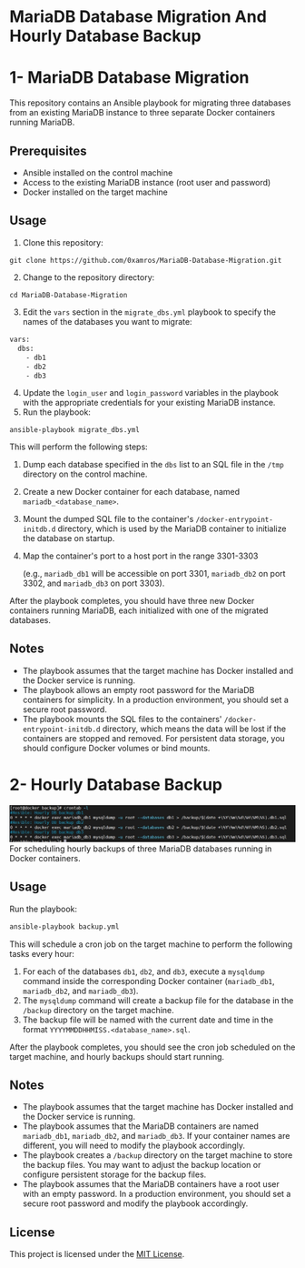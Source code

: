 
# MariaDB Database Migration And Hourly Database Backup

# 1- MariaDB Database Migration

This repository contains an Ansible playbook for migrating three databases from an existing MariaDB instance to three separate Docker containers running MariaDB.

## Prerequisites

-   Ansible installed on the control machine
-   Access to the existing MariaDB instance (root user and password)
-   Docker installed on the target machine

## Usage

1.  Clone this repository:
```
git clone https://github.com/0xamros/MariaDB-Database-Migration.git
```

2.  Change to the repository directory:

```
cd MariaDB-Database-Migration
```

3.  Edit the `vars` section in the `migrate_dbs.yml` playbook to specify the names of the databases you want to migrate:

```
vars:
  dbs:
    - db1
    - db2
    - db3
```

4.  Update the `login_user` and `login_password` variables in the playbook with the appropriate credentials for your existing MariaDB instance.
5.  Run the playbook:

```
ansible-playbook migrate_dbs.yml
```

This will perform the following steps:

1.  Dump each database specified in the `dbs` list to an SQL file in the `/tmp` directory on the control machine.
2.  Create a new Docker container for each database, named `mariadb_<database_name>`.
3.  Mount the dumped SQL file to the container's `/docker-entrypoint-initdb.d` directory, which is used by the MariaDB container to initialize the database on startup.
4.  Map the container's port to a host port in the range 3301-3303

    (e.g., `mariadb_db1` will be accessible on port 3301,
    `mariadb_db2` on port 3302,
    and `mariadb_db3` on port 3303).

After the playbook completes, you should have three new Docker containers running MariaDB, each initialized with one of the migrated databases.

## Notes

-   The playbook assumes that the target machine has Docker installed and the Docker service is running.
-   The playbook allows an empty root password for the MariaDB containers for simplicity. In a production environment, you should set a secure root password.
-   The playbook mounts the SQL files to the containers' `/docker-entrypoint-initdb.d` directory, which means the data will be lost if the containers are stopped and removed. For persistent data storage, you should configure Docker volumes or bind mounts.

# 2- Hourly Database Backup
![Screenshot of (crontab -l) command.](cron.jpg)
For scheduling hourly backups of three MariaDB databases running in Docker containers.

## Usage

Run the playbook:

```bash
ansible-playbook backup.yml
```

This will schedule a cron job on the target machine to perform the following tasks every hour:

1. For each of the databases `db1`, `db2`, and `db3`, execute a `mysqldump` command inside the corresponding Docker container (`mariadb_db1`, `mariadb_db2`, and `mariadb_db3`).
2. The `mysqldump` command will create a backup file for the database in the `/backup` directory on the target machine.
3. The backup file will be named with the current date and time in the format `YYYYMMDDHHMISS.<database_name>.sql`.

After the playbook completes, you should see the cron job scheduled on the target machine, and hourly backups should start running.

## Notes

- The playbook assumes that the target machine has Docker installed and the Docker service is running.
- The playbook assumes that the MariaDB containers are named `mariadb_db1`, `mariadb_db2`, and `mariadb_db3`. If your container names are different, you will need to modify the playbook accordingly.
- The playbook creates a `/backup` directory on the target machine to store the backup files. You may want to adjust the backup location or configure persistent storage for the backup files.
- The playbook assumes that the MariaDB containers have a root user with an empty password. In a production environment, you should set a secure root password and modify the playbook accordingly.

## License

This project is licensed under the [MIT License](LICENSE).
